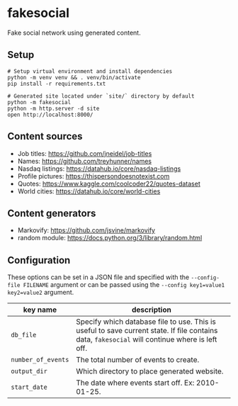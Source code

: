 # fakesocial

Fake social network using generated content.

## Setup

```shell
# Setup virtual environment and install dependencies
python -m venv venv && . venv/bin/activate
pip install -r requirements.txt

# Generated site located under `site/` directory by default
python -m fakesocial
python -m http.server -d site
open http://localhost:8000/
```

## Content sources

- Job titles: https://github.com/jneidel/job-titles
- Names: https://github.com/treyhunner/names
- Nasdaq listings: https://datahub.io/core/nasdaq-listings
- Profile pictures: https://thispersondoesnotexist.com
- Quotes: https://www.kaggle.com/coolcoder22/quotes-dataset
- World cities: https://datahub.io/core/world-cities

## Content generators

- Markovify: https://github.com/jsvine/markovify
- random module: https://docs.python.org/3/library/random.html

## Configuration

These options can be set in a JSON file and specified with the `--config-file FILENAME` argument or can be passed using the `--config key1=value1 key2=value2` argument.

key name | description
--- | ---
`db_file` | Specify which database file to use. This is useful to save current state. If file contains data, `fakesocial` will continue where is left off.
`number_of_events` | The total number of events to create.
`output_dir` | Which directory to place generated website.
`start_date` | The date where events start off. Ex: 2010-01-25.
